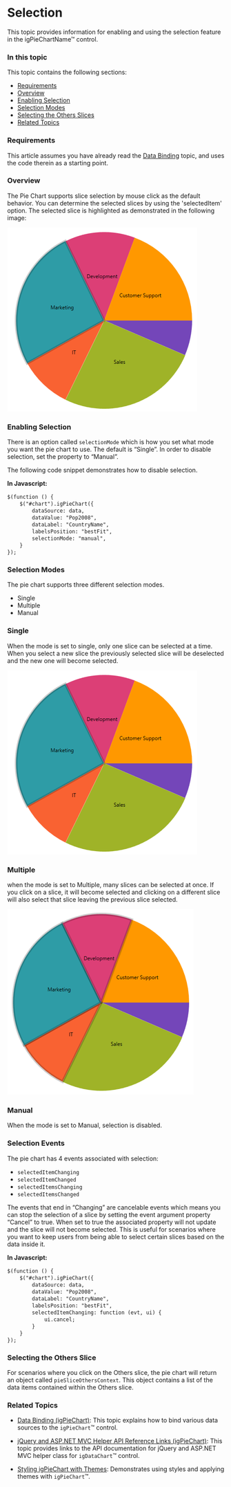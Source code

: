 ﻿<!--
|metadata|
{
    "fileName": "igpiechart-selection",
    "controlName": "igPieChart",
    "tags": ["Charting","Getting Started","How Do I"]
}
|metadata|
-->

# Selection

This topic provides information for enabling and using the selection feature in the igPieChartName™ control. 

### In this topic

This topic contains the following sections:

-   [Requirements](#Requirements)
-   [Overview](#Overview)
-   [Enabling Selection](#EnablingSelection)
-   [Selection Modes](#SelectionModes)
-   [Selecting the Others Slices](#SelectingOthers)
-   [Related Topics](#RelatedTopics)


### <a id="Requirements"></a> Requirements

This article assumes you have already read the [Data Binding](igPieChart_DataBinding.html) topic, and uses the code therein as a starting point.

### <a id="Overview"></a> Overview

The Pie Chart supports slice selection by mouse click as the default behavior. You can determine the selected slices by using the 'selectedItem' option. The selected slice is highlighted as demonstrated in the following image:

![](images/PieChart_SingleSelection_01.png)

### <a id="EnablingSelection"></a> Enabling Selection

There is an option called `selectionMode` which is how you set what mode you want the pie chart to use.  The default is “Single”.  In order to disable selection, set the property to “Manual”.  

The following code snippet demonstrates how to disable selection.

**In Javascript:**

```
$(function () {
    $("#chart").igPieChart({
        dataSource: data, 
        dataValue: "Pop2008",
        dataLabel: "CountryName",
        labelsPosition: "bestFit",
        selectionMode: "manual",
    }
});
```

### <a id="SelectionModes"></a> Selection Modes

The pie chart supports three different selection modes.  

-  Single
-  Multiple
-  Manual

### Single

When the mode is set to single, only one slice can be selected at a time.  When you select a new slice the previously selected slice will be deselected and the new one will become selected.

![](images/PieChart_SingleSelection_01.png)

### Multiple

when the mode is set to Multiple, many slices can be selected at once.  If you click on a slice, it will become selected and clicking on a different slice will also select that slice leaving the previous slice selected.

![](images/PieChart_MultipleSelection_01.png)

### Manual 

When the mode is set to Manual, selection is disabled.

### <a id="SelectionEvents"></a> Selection Events

The pie chart has 4 events associated with selection:

- `selectedItemChanging`
- `selectedItemChanged`
- `selectedItemsChanging`
- `selectedItemsChanged`

The events that end in “Changing” are cancelable events which means you can stop the selection of a slice by setting the event argument property “Cancel” to true.  When set to true the associated property will not update and the slice will not become selected.  This is useful for scenarios where you want to keep users from being able to select certain slices based on the data inside it.

**In Javascript:**

```
$(function () {
    $("#chart").igPieChart({
        dataSource: data, 
        dataValue: "Pop2008",
        dataLabel: "CountryName",
        labelsPosition: "bestFit",
        selectedItemChanging: function (evt, ui) {
            ui.cancel;
        }
    }
});
```


### <a id="SelectingOthers"></a> Selecting the Others Slice

For scenarios where you click on the Others slice, the pie chart will return an object called `pieSliceOthersContext`.  This object contains a list of the data items contained within the Others slice.

### <a id="RelatedTopics"></a> Related Topics

- [Data Binding (igPieChart)](igPieChart-DataBinding.html): This topic explains how to bind various data sources to the `igPieChart`™ control.

- [jQuery and ASP.NET MVC Helper API Reference Links (igPieChart)](igPieChart-API-Links.html): This topic provides links to the API documentation for jQuery and ASP.NET MVC helper class for `igDataChart`™ control.

- [Styling igPieChart with Themes](igPieChart-Styling-Themes.html): Demonstrates using styles and applying themes with `igPieChart`™.